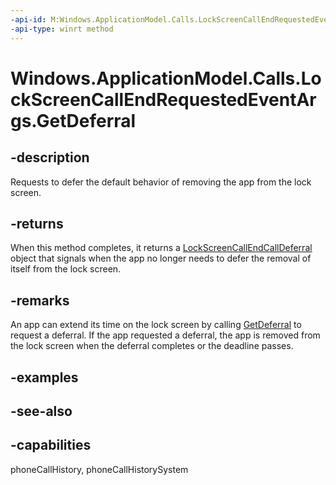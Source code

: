 ```yaml
---
-api-id: M:Windows.ApplicationModel.Calls.LockScreenCallEndRequestedEventArgs.GetDeferral
-api-type: winrt method
---
```


<!-- Method syntax
public Windows.ApplicationModel.Calls.LockScreenCallEndCallDeferral GetDeferral()
-->

# Windows.ApplicationModel.Calls.LockScreenCallEndRequestedEventArgs.GetDeferral

## -description
Requests to defer the default behavior of removing the app from the lock screen.

## -returns
When this method completes, it returns a [LockScreenCallEndCallDeferral](lockscreencallendcalldeferral.md) object that signals when the app no longer needs to defer the removal of itself from the lock screen.

## -remarks
An app can extend its time on the lock screen by calling [GetDeferral](lockscreencallendrequestedeventargs_getdeferral_254836512.md) to request a deferral. If the app requested a deferral, the app is removed from the lock screen when the deferral completes or the deadline passes.

## -examples

## -see-also

## -capabilities
phoneCallHistory, phoneCallHistorySystem
